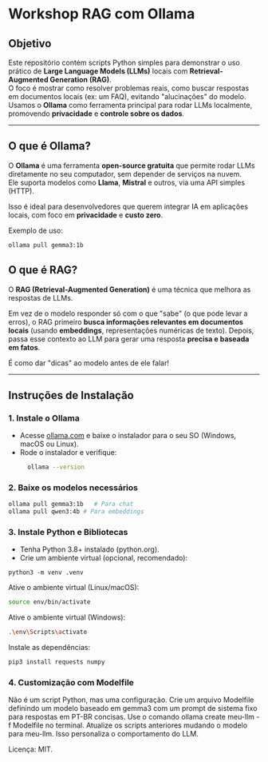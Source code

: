# Workshop RAG com Ollama

## Objetivo
Este repositório contém scripts Python simples para demonstrar o uso prático de **Large Language Models (LLMs)** locais com **Retrieval-Augmented Generation (RAG)**.  
O foco é mostrar como resolver problemas reais, como buscar respostas em documentos locais (ex: um FAQ), evitando "alucinações" do modelo.  
Usamos o **Ollama** como ferramenta principal para rodar LLMs localmente, promovendo **privacidade** e **controle sobre os dados**.

---

## O que é Ollama?
O **Ollama** é uma ferramenta **open-source gratuita** que permite rodar LLMs diretamente no seu computador, sem depender de serviços na nuvem.  
Ele suporta modelos como **Llama**, **Mistral** e outros, via uma API simples (HTTP).  

Isso é ideal para desenvolvedores que querem integrar IA em aplicações locais, com foco em **privacidade** e **custo zero**.  

Exemplo de uso:  

```bash
ollama pull gemma3:1b
````

## O que é RAG?
O **RAG (Retrieval-Augmented Generation)** é uma técnica que melhora as respostas de LLMs.  

Em vez de o modelo responder só com o que "sabe" (o que pode levar a erros), o RAG primeiro **busca informações relevantes em documentos locais** (usando **embeddings**, representações numéricas de texto). Depois, passa esse contexto ao LLM para gerar uma resposta **precisa e baseada em fatos**.  

É como dar "dicas" ao modelo antes de ele falar!

---

## Instruções de Instalação

### 1. Instale o Ollama
- Acesse [ollama.com](https://ollama.com) e baixe o instalador para o seu SO (Windows, macOS ou Linux).  
- Rode o instalador e verifique:  
  ```bash
    ollama --version
  ```

### 2. Baixe os modelos necessários

```bash
ollama pull gemma3:1b   # Para chat
ollama pull qwen3:4b # Para embeddings
```

### 3. Instale Python e Bibliotecas
- Tenha Python 3.8+ instalado (python.org).
- Crie um ambiente virtual (opcional, recomendado):

```
python3 -m venv .venv
```

Ative o ambiente virtual (Linux/macOS):
``` bash
source env/bin/activate
```

Ative o ambiente virtual (Windows):
``` bash
.\env\Scripts\activate
```

Instale as dependências:
``` bash
pip3 install requests numpy
```

### 4. Customização com Modelfile

Não é um script Python, mas uma configuração. Crie um arquivo Modelfile definindo um modelo baseado em gemma3 com um prompt de sistema fixo para respostas em PT-BR concisas. Use o comando ollama create meu-llm -f Modelfile no terminal.
Atualize os scripts anteriores mudando o modelo para meu-llm. Isso personaliza o comportamento do LLM.

Licença: MIT.